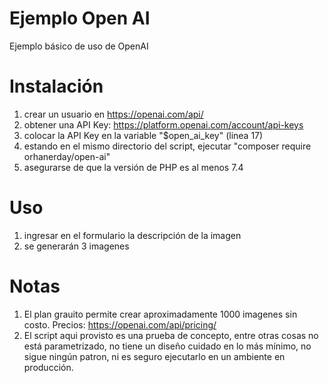 # Ejemplo Open AI
Ejemplo básico de uso de OpenAI

# Instalación
1) crear un usuario en https://openai.com/api/
2) obtener una API Key: https://platform.openai.com/account/api-keys
3) colocar la API Key en la variable "$open_ai_key" (linea 17)
4) estando en el mismo directorio del script, ejecutar "composer require orhanerday/open-ai"
5) asegurarse de que la versión de PHP es al menos 7.4

# Uso
1) ingresar en el formulario la descripción de la imagen
2) se generarán 3 imagenes 

# Notas
1) El plan grauito permite crear aproximadamente 1000 imagenes sin costo. Precios: https://openai.com/api/pricing/
2) El script aqui provisto es una prueba de concepto, entre otras cosas no está parametrizado, no tiene un diseño cuidado en lo más mínimo, no sigue ningún patron, ni es seguro ejecutarlo en un ambiente en producción.
